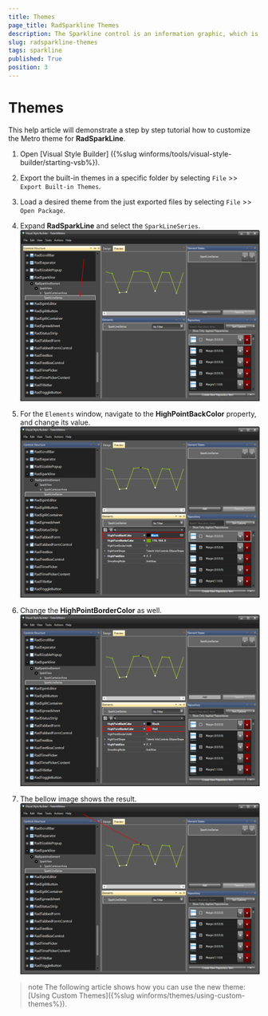 ```yaml
---
title: Themes
page_title: RadSparkline Themes
description: The Sparkline control is an information graphic, which is characterized by small size, excellent performance
slug: radsparkline-themes
tags: sparkline
published: True
position: 3
---
```


# Themes

This help article will demonstrate a step by step tutorial how to customize the Metro theme for __RadSparkLine__.

1. Open [Visual Style Builder] ({%slug winforms/tools/visual-style-builder/starting-vsb%}).
2. Export the built-in themes in a specific folder by selecting `File` >> `Export Built-in Themes`.
3. Load a desired theme from the just exported files by selecting `File` >> `Open Package`.
4. Expand **RadSparkLine** and select the `SparkLineSeries`. 
   ![sparkline-themes 001](images/sparkline-themes001.png)

5. For the `Elements` window, navigate to the __HighPointBackColor__ property, and change its value.
   ![sparkline-themes 002](images/sparkline-themes002.png)

6. Change the __HighPointBorderColor__ as well.
   ![sparkline-themes 003](images/sparkline-themes003.png)

7.  The bellow image shows the result.
   ![sparkline-themes 007](images/sparkline-themes004.png)

>note The following article shows how you can use the new theme: [Using Custom Themes]({%slug winforms/themes/using-custom-themes%}).



